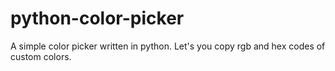 # python-color-picker

A simple color picker written in python. Let's you copy rgb and hex codes of custom colors.
